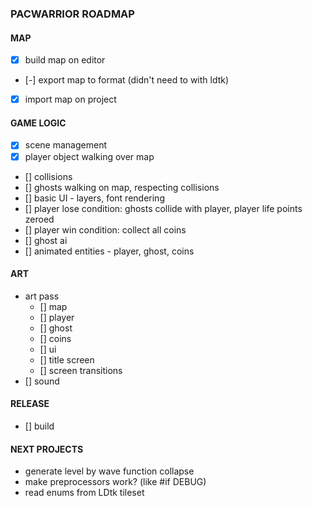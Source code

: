 ### PACWARRIOR ROADMAP

#### MAP

- [x] build map on editor
- [-] export map to format (didn't need to with ldtk)
- [x] import map on project

#### GAME LOGIC

- [x] scene management
- [x] player object walking over map
- [] collisions
- [] ghosts walking on map, respecting collisions
- [] basic UI - layers, font rendering
- [] player lose condition: ghosts collide with player, player life points zeroed
- [] player win condition: collect all coins
- [] ghost ai
- [] animated entities - player, ghost, coins

#### ART

- art pass
    - [] map
    - [] player
    - [] ghost
    - [] coins
    - [] ui
    - [] title screen
    - [] screen transitions
- [] sound

#### RELEASE

- [] build

#### NEXT PROJECTS

- generate level by wave function collapse
- make preprocessors work? (like #if DEBUG)
- read enums from LDtk tileset